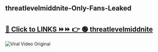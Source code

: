 
 ## threatlevelmiddnite-Only-Fans-Leaked

# <h2><a href="https://clipsfans.com/threatlevelmiddnite&ref=git">🔗 Click to LINKS ⏩⏩ 👉 🟢 threatlevelmiddnite </a></h2>

<a href="https://clipsfans.com/threatlevelmiddnite&ref=git" rel="nofollow" data-target="animated-image.originalLink"><img src="https://i.ibb.co.com/xMMVF88/686577567.gif" alt="Viral Video Original" style="max-width: 100%; display: inline-block;" data-target="animated-image.originalImage"></a>
